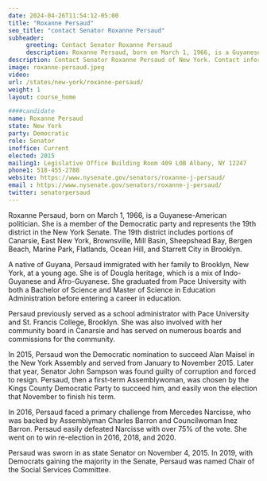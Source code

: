 ```yaml
---
date: 2024-04-26T11:54:12-05:00
title: "Roxanne Persaud"
seo_title: "contact Senator Roxanne Persaud"
subheader:
     greeting: Contact Senator Roxanne Persaud
     description: Roxanne Persaud, born on March 1, 1966, is a Guyanese-American politician. She is a member of the Democratic party and represents the 19th district in the New York Senate. The 19th district includes portions of Canarsie, East New York, Brownsville, Mill Basin, Sheepshead Bay, Bergen Beach, Marine Park, Flatlands, Ocean Hill, and Starrett City in Brooklyn.
description: Contact Senator Roxanne Persaud of New York. Contact information for Roxanne Persaud includes email address, phone number, and mailing address.
image: roxanne-persaud.jpeg
video:
url: /states/new-york/roxanne-persaud/
weight: 1
layout: course_home

####candidate
name: Roxanne Persaud
state: New York
party: Democratic
role: Senator
inoffice: Current
elected: 2015
mailing1: Legislative Office Building Room 409 LOB Albany, NY 12247
phone1: 518-455-2788
website: https://www.nysenate.gov/senators/roxanne-j-persaud/
email : https://www.nysenate.gov/senators/roxanne-j-persaud/
twitter: senatorpersaud
---
```

Roxanne Persaud, born on March 1, 1966, is a Guyanese-American politician. She is a member of the Democratic party and represents the 19th district in the New York Senate. The 19th district includes portions of Canarsie, East New York, Brownsville, Mill Basin, Sheepshead Bay, Bergen Beach, Marine Park, Flatlands, Ocean Hill, and Starrett City in Brooklyn.

A native of Guyana, Persaud immigrated with her family to Brooklyn, New York, at a young age. She is of Dougla heritage, which is a mix of Indo-Guyanese and Afro-Guyanese. She graduated from Pace University with both a Bachelor of Science and Master of Science in Education Administration before entering a career in education.

Persaud previously served as a school administrator with Pace University and St. Francis College, Brooklyn. She was also involved with her community board in Canarsie and has served on numerous boards and commissions for the community.

In 2015, Persaud won the Democratic nomination to succeed Alan Maisel in the New York Assembly and served from January to November 2015. Later that year, Senator John Sampson was found guilty of corruption and forced to resign. Persaud, then a first-term Assemblywoman, was chosen by the Kings County Democratic Party to succeed him, and easily won the election that November to finish his term.

In 2016, Persaud faced a primary challenge from Mercedes Narcisse, who was backed by Assemblyman Charles Barron and Councilwoman Inez Barron. Persaud easily defeated Narcisse with over 75% of the vote. She went on to win re-election in 2016, 2018, and 2020.

Persaud was sworn in as state Senator on November 4, 2015. In 2019, with Democrats gaining the majority in the Senate, Persaud was named Chair of the Social Services Committee.

